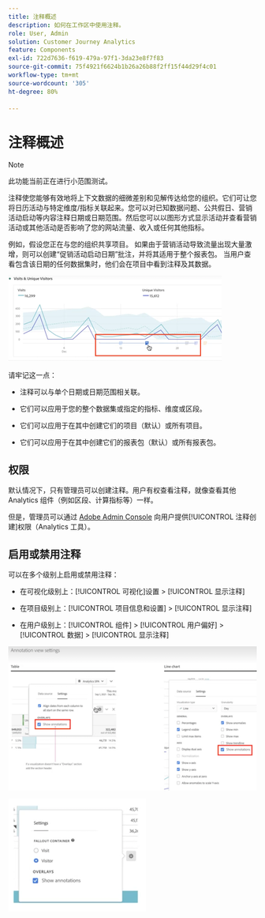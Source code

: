 ```yaml
---
title: 注释概述
description: 如何在工作区中使用注释。
role: User, Admin
solution: Customer Journey Analytics
feature: Components
exl-id: 722d7636-f619-479a-97f1-3da23e8f7f83
source-git-commit: 75f4921f6624b1b26a26b88f2ff15f44d29f4c01
workflow-type: tm+mt
source-wordcount: '305'
ht-degree: 80%

---
```


# 注释概述

>[!NOTE]
>
>此功能当前正在进行小范围测试。

注释使您能够有效地将上下文数据的细微差别和见解传达给您的组织。它们可让您将日历活动与特定维度/指标关联起来。您可以对已知数据问题、公共假日、营销活动启动等内容注释日期或日期范围。然后您可以以图形方式显示活动并查看营销活动或其他活动是否影响了您的网站流量、收入或任何其他指标。

例如，假设您正在与您的组织共享项目。 如果由于营销活动导致流量出现大量激增，则可以创建“促销活动启动日期”批注，并将其适用于整个报表包。 当用户查看包含该日期的任何数据集时，他们会在项目中看到注释及其数据。

![](assets/multi-day.png)

请牢记这一点：

* 注释可以与单个日期或日期范围相关联。

* 它们可以应用于您的整个数据集或指定的指标、维度或区段。

* 它们可以应用于在其中创建它们的项目（默认）或所有项目。

* 它们可以应用于在其中创建它们的报表包（默认）或所有报表包。

## 权限

默认情况下，只有管理员可以创建注释。用户有权查看注释，就像查看其他 Analytics 组件（例如区段、计算指标等）一样。

但是，管理员可以通过 [Adobe Admin Console](https://experienceleague.adobe.com/docs/analytics/admin/admin-console/permissions/analytics-tools.html?lang=zh-Hans) 向用户提供[!UICONTROL 注释创建]权限（Analytics 工具）。

## 启用或禁用注释

可以在多个级别上启用或禁用注释：

* 在可视化级别上：[!UICONTROL 可视化]设置 > [!UICONTROL 显示注释]

* 在项目级别上：[!UICONTROL 项目信息和设置] > [!UICONTROL 显示注释]

* 在用户级别上：[!UICONTROL 组件] > [!UICONTROL 用户偏好] > [!UICONTROL 数据] > [!UICONTROL 显示注释]

![](assets/show-ann.png)

![](assets/show-ann2.png)
